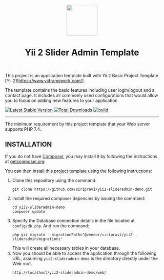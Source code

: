 <p align="center">
    <a href="https://github.com/yiisoft" target="_blank">
        <img src="https://avatars0.githubusercontent.com/u/993323" height="100px">
    </a>
    <h1 align="center">Yii 2 Slider Admin Template</h1>
    <br>
</p>

This project is an application template built with Yii 2 Basic Project Template [Yii 2](https://www.yiiframework.com/].

The template contains the basic features including user login/logout and a contact page.
It includes all commonly used configurations that would allow you to focus on adding new
features to your application.

[![Latest Stable Version](https://img.shields.io/packagist/v/yiisoft/yii2-app-basic.svg)](https://packagist.org/packages/yiisoft/yii2-app-basic)
[![Total Downloads](https://img.shields.io/packagist/dt/yiisoft/yii2-app-basic.svg)](https://packagist.org/packages/yiisoft/yii2-app-basic)
[![build](https://github.com/yiisoft/yii2-app-basic/workflows/build/badge.svg)](https://github.com/yiisoft/yii2-app-basic/actions?query=workflow%3Abuild)

------------

The minimum requirement by this project template that your Web server supports PHP 7.4.


INSTALLATION
------------
If you do not have [Composer](https://getcomposer.org/), you may install it by following the instructions
at [getcomposer.org](https://getcomposer.org/doc/00-intro.md#installation-nix).

You can then install this project template using the following instructions:
1. Clone this repository using the command:
   ~~~
   git clone https://github.com/siripravi/yii2-slideradmin-demo.git
   ~~~
2. Install the required composer depencies by issuing the command:
   ~~~
   cd yii2-slideradmin-demo
   composer update
   ~~~
3. Specify the Database connection details in the file located at `config/db.php`. And run the command:
   ~~~
   php yii migrate --migrationPath="@vendor/siripravi/yii2-slideradmin/migrations"
   ~~~
   This will create all necessary tables in your database.
4. Now you should be able to access the application through the following URL, assuming `yii2-slideradmin-demo` is the directory
   directly under the Web root.
    ~~~
    http://localhost/yii2-slideradmin-demo/web/
    ~~~

